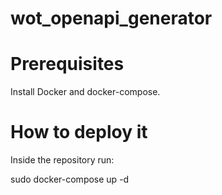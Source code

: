 # wot_openapi_generator

# Prerequisites

Install Docker and docker-compose. 

# How to deploy it

Inside the repository run:

sudo docker-compose up -d 
